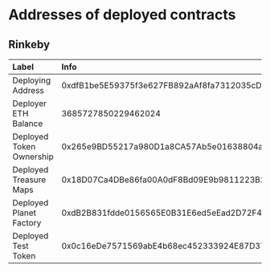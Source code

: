 # Addresses of deployed contracts

## Rinkeby 

| Label | Info |
|:--|:---|
| Deploying Address | 0xdfB1be5E59375f3e627FB892aAf8fa7312035cD7
| Deployer ETH Balance | 3685727850229462024
| Deployed Token Ownership | 0x265e9BD55217a980D1a8CA57Ab5e01638804aB2F
| Deployed Treasure Maps | 0x18D07Ca4DBe86fa00A0dF8Bd09E9b9811223B222
| Deployed Planet Factory | 0xdB2B831fdde0156565E0B31E6ed5eEad2D72F4C3
| Deployed Test Token | 0x0c16eDe7571569abE4b68ec452333924E87D3798
